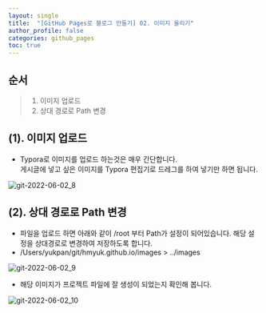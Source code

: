 ```yaml
---
layout: single
title:  "[GitHub Pages로 블로그 만들기] 02. 이미지 올리기"
author_profile: false
categories: github_pages
toc: true
---
```


## 순서

>1. 이미지 업로드 
>2. 상대 경로로 Path 변경



## (1). 이미지 업로드

- Typora로 이미지를 업로드 하는것은 매우 간단합니다.   
  게시글에 넣고 싶은 이미지를 Typora 편집기로 드레그를 하여 넣기만 하면 됩니다.

![git-2022-06-02_8](../../images/2022-06-02-git_02/git-2022-06-02_8.png)



## (2). 상대 경로로 Path 변경

- 파일을 업로드 하면 아래와 같이 /root 부터 Path가 설정이 되어있습니다. 해당 설정을 상대경로로 변경하여 저장하도록 합니다.
- /Users/yukpan/git/hmyuk.github.io/images > ../images

![git-2022-06-02_9](../../images/2022-06-02-git_02/git-2022-06-02_9.png)

- 해당 이미지가 프로젝트 파일에 잘 생성이 되었는지 확인해 봅니다.

![git-2022-06-02_10](../../images/2022-06-02-git_02/git-2022-06-02_10.png)